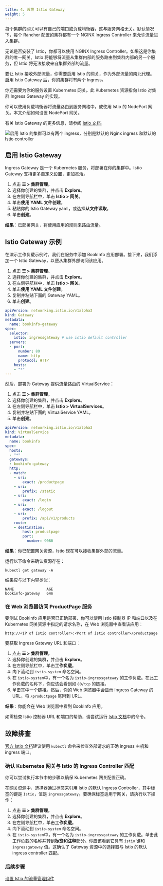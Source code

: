 ```yaml
---
title: 4. 设置 Istio Gateway
weight: 5
---
```


每个集群的网关可以有自己的端口或负载均衡器，这与服务网格无关。默认情况下，每个 Rancher 配置的集群都有一个 NGINX Ingress Controller 来允许流量进入集群。

无论是否安装了 Istio，你都可以使用 NGINX Ingress Controller。如果这是你集群的唯一网关，Istio 将能够将流量从集群内部的服务路由到集群内部的另一个服务，但 Istio 将无法接收来自集群外部的流量。

要让 Istio 接收外部流量，你需要启用 Istio 的网关，作为外部流量的南北代理。启用 Istio Gateway 后，你的集群将有两个 Ingress。

你还需要为你的服务设置 Kubernetes 网关。此 Kubernetes 资源指向 Istio 对集群 Ingress Gateway 的实现。

你可以使用负载均衡器将流量路由到服务网格中，或使用 Istio 的 NodePort 网关。本文介绍如何设置 NodePort 网关。

有关 Istio Gateway 的更多信息，请参阅 [Istio 文档](https://istio.io/docs/reference/config/networking/v1alpha3/gateway/)。

![启用 Istio 的集群可以有两个 ingress，分别是默认的 Nginx ingress 和默认的 Istio controller]({{<baseurl>}}/img/rancher/istio-ingress.svg)

## 启用 Istio Gateway

Ingress Gateway 是一个 Kubernetes 服务，将部署在你的集群中。Istio Gateway 支持更多自定义设置，更加灵活。

1. 点击 **☰ > 集群管理**。
1. 选择你创建的集群，并点击 **Explore**。
1. 在左侧导航栏中，单击 **Istio > 网关**。
1. 单击**使用 YAML 文件创建**。
1. 粘贴你的 Istio Gateway yaml，或选择**从文件读取**。
1. 单击**创建**。

**结果**：已部署网关，将使用应用的规则来路由流量。

## Istio Gateway 示例

在演示工作负载示例时，我们在服务中添加 BookInfo 应用部署。接下来，我们添加一个 Istio Gateway，以便从集群外部访问该应用。

1. 点击 **☰ > 集群管理**。
1. 选择你创建的集群，并点击 **Explore**。
1. 在左侧导航栏中，单击 **Istio > 网关**。
1. 单击**使用 YAML 文件创建**。
1. 复制并粘贴下面的 Gateway YAML。
1. 单击**创建**。

```yaml
apiVersion: networking.istio.io/v1alpha3
kind: Gateway
metadata:
  name: bookinfo-gateway
spec:
  selector:
    istio: ingressgateway # use istio default controller
  servers:
  - port:
      number: 80
      name: http
      protocol: HTTP
    hosts:
    - "*"
---
```

然后，部署为 Gateway 提供流量路由的 VirtualService：

1. 点击 **☰ > 集群管理**。
1. 选择你创建的集群，并点击 **Explore**。
1. 在左侧导航栏中，单击 **Istio > VirtualServices**。
1. 复制并粘贴下面的 VirtualService YAML。
1. 单击**创建**。

```yaml
apiVersion: networking.istio.io/v1alpha3
kind: VirtualService
metadata:
  name: bookinfo
spec:
  hosts:
  - "*"
  gateways:
  - bookinfo-gateway
  http:
  - match:
    - uri:
        exact: /productpage
    - uri:
        prefix: /static
    - uri:
        exact: /login
    - uri:
        exact: /logout
    - uri:
        prefix: /api/v1/products
    route:
    - destination:
        host: productpage
        port:
          number: 9080
```

**结果**：你已配置网关资源，Istio 现在可以接收集群外部的流量。

运行以下命令来确认资源存在：
```
kubectl get gateway -A
```

结果应与以下内容类似：
```
NAME               AGE
bookinfo-gateway   64m
```

### 在 Web 浏览器访问 ProductPage 服务

要测试 BookInfo 应用是否已正确部署，你可以使用 Istio 控制器 IP 和端口以及在 Kubernetes 网关资源中指定的请求名称，在 Web 浏览器中查看该应用：

`http://<IP of Istio controller>:<Port of istio controller>/productpage`

要获取 Ingress Gateway URL 和端口：

1. 点击 **☰ > 集群管理**。
1. 选择你创建的集群，并点击 **Explore**。
1. 在左侧导航栏中，单击**工作负载**。
1. 向下滚动到 `istio-system` 命名空间。
1. 在 `istio-system`中，有一个名为 `istio-ingressgateway` 的工作负载。在此工作负载的名称下，你应该会看到如 `80/tcp` 的链接。
1. 单击其中一个链接。然后，你的 Web 浏览器中会显示 Ingress Gateway 的 URL。将 `/productpage` 尾附到 URL。

**结果**：你能会在 Web 浏览器中看到 BookInfo 应用。

如需检查 Istio 控制器 URL 和端口的帮助，请尝试运行 [Istio 文档](https://istio.io/docs/tasks/traffic-management/ingress/ingress-control/#determining-the-ingress-ip-and-ports)中的命令。

## 故障排查

[官方 Istio 文档](https://istio.io/docs/tasks/traffic-management/ingress/ingress-control/#troubleshooting)建议使用 `kubectl` 命令来检查外部请求的正确 ingress 主机和 ingress 端口。

### 确认 Kubernetes 网关与 Istio 的 Ingress Controller 匹配

你可以尝试执行本节中的步骤以确保 Kubernetes 网关配置正确。

在网关资源中，选择器通过标签来引用 Istio 的默认 Ingress Controller，其中标签的键是 `Istio`，值是 `ingressgateway`。要确保标签适用于网关，请执行以下操作：

1. 点击 **☰ > 集群管理**。
1. 选择你创建的集群，并点击 **Explore**。
1. 在左侧导航栏中，单击**工作负载**。
1. 向下滚动到 `istio-system` 命名空间。
1. 在 `istio-system`中，有一个名为 `istio-ingressgateway` 的工作负载。单击此工作负载的名称并转到**标签和注释**部分。你应该看到它具有 `istio` 键和 `ingressgateway` 值。这确认了 Gateway 资源中的选择器与 Istio 的默认 ingress controller 匹配。

### 后续步骤
[设置 Istio 的流量管理组件]({{<baseurl>}}/rancher/v2.6/en/istio/setup/set-up-traffic-management)
